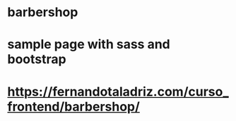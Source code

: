 # barbershop

# sample page with sass and bootstrap


# https://fernandotaladriz.com/curso_frontend/barbershop/
